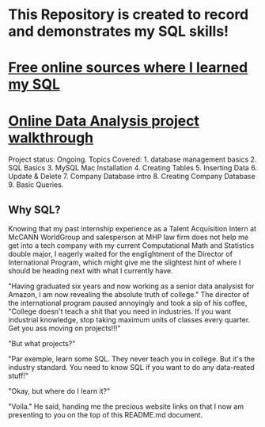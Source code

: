 # This Repository is created to record and demonstrates my SQL skills!
# [Free online sources where I learned my SQL](https://www.youtube.com/watch?v=HXV3zeQKqGY)
# [Online Data Analysis project walkthrough](https://www.youtube.com/watch?v=qfyynHBFOsM)

Project status: Ongoing.
Topics Covered: 1. database management basics 2. SQL Basics 3. MySQL Mac Installation 4. Creating Tables 5. Inserting Data 6. Update & Delete 7. Company Database intro 8. Creating Company Database 9. Basic Queries.

## Why SQL?
Knowing that my past internship experience as a Talent Acquisition Intern at McCANN WorldGroup and salesperson at MHP law firm does not help me get into a tech company with my current Computational Math and Statistics double major, I eagerly waited for the englightment of the Director of International Program, which might give me the slightest hint of where I should be heading next with what I currently have.

"Having graduated six years and now working as a senior data analysist for Amazon, I am now revealing the absolute truth of college." The director of the international program paused annoyingly and took a sip of his coffee, "College doesn't teach a shit that you need in industries. If you want industrial knowledge, stop taking maximum units of classes every quarter. Get you ass moving on projects!!!"

"But what projects?"

"Par exemple, learn some SQL. They never teach you in college. But it's the industry standard. You need to know SQL if you want to do any data-reated stuff!"

"Okay, but where do I learn it?"

"Voila." He said, handing me the precious website links on that I now am presenting to you on the top of this README.md document.


